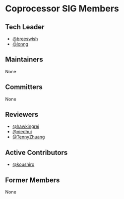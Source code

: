 # Coprocessor SIG Members

## Tech Leader

- [@breeswish](https://github.com/breeswish)
- [@lonng](https://github.com/lonng)

## Maintainers

None

## Committers

None

## Reviewers

- [@hawkingrei](http://github.com/hawkingrei)
- [@niedhui](https://github.com/niedhui)
- [@TennyZhuang](https://github.com/TennyZhuang)

## Active Contributors

- [@koushiro](http://github.com/koushiro)

## Former Members

None
